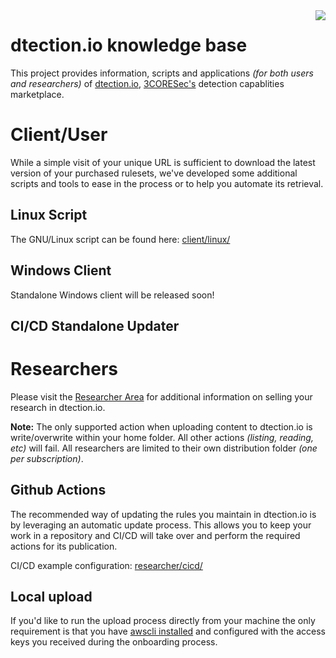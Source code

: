 <img align="right" src="https://dtection.io/logo.png">

# dtection.io knowledge base

This project provides information, scripts and applications *(for both users and researchers)* of [dtection.io](https://dtection.io), [3CORESec's](https://3coresec.com) detection capablities marketplace.

# Client/User

While a simple visit of your unique URL is sufficient to download the latest version of your purchased rulesets, we've developed some additional scripts and tools to ease in the process or to help you automate its retrieval.

## Linux Script

The GNU/Linux script can be found here: [client/linux/](./client/linux)

## Windows Client
Standalone Windows client will be released soon!

## CI/CD Standalone Updater

# Researchers

Please visit the [Researcher Area](https://dtection.io/developers) for additional information on selling your research in dtection.io.

**Note:** The only supported action when uploading content to dtection.io is write/overwrite within your home folder. All other actions *(listing, reading, etc)* will fail. All researchers are limited to their own distribution folder *(one per subscription)*.

## Github Actions

The recommended way of updating the rules you maintain in dtection.io is by leveraging an automatic update process. This allows you to keep your work in a repository and CI/CD will take over and perform the required actions for its publication. 

CI/CD example configuration: [researcher/cicd/](./researcher/cicd/)

## Local upload

If you'd like to run the upload process directly from your machine the only requirement is that you have [awscli installed](https://docs.aws.amazon.com/cli/latest/userguide/install-cliv2.html) and configured with the access keys you received during the onboarding process. 
